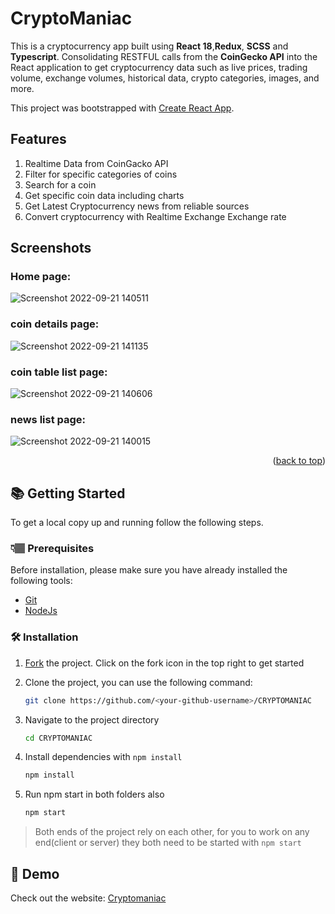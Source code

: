 # CryptoManiac

This is a cryptocurrency  app built using **React 18**,**Redux**, **SCSS** and **Typescript**. Consolidating RESTFUL calls from the **CoinGecko API** into the React application to get cryptocurrency data such as live prices, trading volume, exchange volumes, historical data, crypto categories, images, and more.

This project was bootstrapped with [Create React App](https://github.com/facebook/create-react-app).


## Features

1. Realtime Data from CoinGacko API
2. Filter for specific categories of coins
3. Search for a coin
4. Get specific coin data including charts
5. Get Latest Cryptocurrency news from reliable sources
6. Convert cryptocurrency with Realtime Exchange Exchange rate


## Screenshots


### Home page:

![Screenshot 2022-09-21 140511](https://user-images.githubusercontent.com/104448657/191950484-7dec862f-6038-4a11-bcfa-7a6ddd8d8309.png)

### coin details page:

![Screenshot 2022-09-21 141135](https://user-images.githubusercontent.com/104448657/191950939-2dd69ee3-72be-4179-b28e-b03d3ce452a9.png)

### coin table list page:

![Screenshot 2022-09-21 140606](https://user-images.githubusercontent.com/104448657/191951187-4207ea0d-ace0-4463-b518-7dc11ca83e8f.png)

### news list page:

![Screenshot 2022-09-21 140015](https://user-images.githubusercontent.com/104448657/191951907-d36b2234-871b-4245-802e-3f7ede14ed19.png)






<p align="right">(<a href="#top">back to top</a>)</p>



## 📚 Getting Started
To get a local copy up and running follow the following steps.

### 👇🏽 Prerequisites

Before installation, please make sure you have already installed the following tools:

- [Git](https://git-scm.com/downloads)
- [NodeJs](https://nodejs.org/en/download/)

### 🛠️ Installation

1. [Fork](https://github.com//clinton-lynx/cryptomaniac/fork) the project. Click on the fork icon in the top right to get started  
2. Clone the project, you can use the following command:
    ```bash
    git clone https://github.com/<your-github-username>/CRYPTOMANIAC
    ```

3. Navigate to the project directory
   ```bash
   cd CRYPTOMANIAC
   ```

4. Install dependencies with `npm install`
   ```bash
   npm install
   ```

5. Run npm start in both folders also

   ```bash
   npm start
   ```
> Both ends of the project rely on each other, for you to work on any end(client or server) they both need to be started with `npm start`



## 🎨 Demo

Check out the website: [Cryptomaniac](https://cryptomaniak.netlify.app/)




